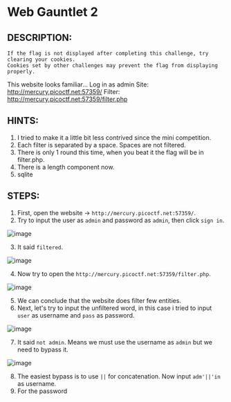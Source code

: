 # Web Gauntlet 2
## DESCRIPTION:
```
If the flag is not displayed after completing this challenge, try clearing your cookies. 
Cookies set by other challenges may prevent the flag from displaying properly.
```
This website looks familiar... 
Log in as admin Site: http://mercury.picoctf.net:57359/ Filter: http://mercury.picoctf.net:57359/filter.php
## HINTS:
1. I tried to make it a little bit less contrived since the mini competition.
2. Each filter is separated by a space. Spaces are not filtered.
3. There is only 1 round this time, when you beat it the flag will be in filter.php.
4. There is a length component now.
5. sqlite
## STEPS:
1. First, open the website -> `http://mercury.picoctf.net:57359/`.
2. Try to input the user as `admin` and password as `admin`, then click `sign in`.

![image](https://user-images.githubusercontent.com/70703371/176359524-bab1d32f-97e3-4980-877b-5a5bded8da4e.png)

3. It said `filtered`.

![image](https://user-images.githubusercontent.com/70703371/176359641-89709f85-be71-4337-92db-4076df442cf4.png)

4. Now try to open the `http://mercury.picoctf.net:57359/filter.php`.

![image](https://user-images.githubusercontent.com/70703371/176359789-e76bcf1f-3ae7-4b37-9442-4a0a219dfc61.png)

5. We can conclude that the website does filter few entities.
6. Next, let's try to input the unfiltered word, in this case i tried to input `user` as username and `pass` as password.

![image](https://user-images.githubusercontent.com/70703371/176362401-8ebc806b-c876-4a01-9b8b-4461cef2d38f.png)

7. It said `not admin`. Means we must use the username as `admin` but we need to bypass it.

![image](https://user-images.githubusercontent.com/70703371/176362494-61d82bab-62a9-427c-9241-39ac94184a14.png)

8. The easiest bypass is to use `||` for concatenation. Now input `adm'||'in` as username.
9. For the password  




